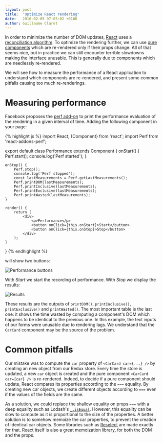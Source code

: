 ```yaml
---
layout: post
title:  "Optimize React rendering"
date:   2016-02-05 07:05:02 +0100
author: Guillaume Claret
---
```

In order to minimize the number of DOM updates, [React](https://facebook.github.io/react/) uses a [reconciliation algorithm](https://facebook.github.io/react/docs/reconciliation.html). To optimize the rendering further, we can use [pure components](https://facebook.github.io/react/docs/pure-render-mixin.html) which are re-rendered only if their props change. All of that seems nice, but in practice we can still encounter terrible slowdowns making the interface unusable. This is generally due to components which are needlessly re-rendered.

We will see how to measure the performance of a React application to understand which components are re-rendered, and present some common pitfalls causing too much re-renderings.

# Measuring performance
Facebook proposes the [perf add-on](https://facebook.github.io/react/docs/perf.html) to print the performance evaluation of the rendering in a given interval of time. Adding the following component in your page:

{% highlight js %}
import React, {Component} from 'react';
import Perf from 'react-addons-perf';

export default class Performance extends Component {
	onStart() {
		Perf.start();
		console.log('Perf started');
	}

	onStop() {
		Perf.stop();
		console.log('Perf stopped');
		const lastMeasurements = Perf.getLastMeasurements();
		Perf.printDOM(lastMeasurements);
		Perf.printInclusive(lastMeasurements);
		Perf.printExclusive(lastMeasurements);
		Perf.printWasted(lastMeasurements);
	}

	render() {
		return (
			<div>
				<p>Performance</p>
				<button onClick={this.onStart}>Start</button>
				<button onClick={this.onStop}>Stop</button>
			</div>
		);
	}
}
{% endhighlight %}

will show two buttons:

![Performance buttons](../../../assets/2016-02-05-bench-react/performance_buttons.png)

With *Start* we start the recording of performance. With *Stop* we display the results:

![Results](../../../assets/2016-02-05-bench-react/performance_logs.png)

These results are the outputs of `printDOM()`, `printInclusive()`, `printExclusive()` and `printWasted()`. The most important table is the last one: it shows the time wasted by computing a component's DOM which happens to be identical to the previous one. In this example, the text inputs of our forms were unusable due to rendering lags. We understand that the `CarCard` component may be the source of the problem.

# Common pitfalls
Our mistake was to compute the `car` property of `<CarCard car={...} />` by creating an new object from our Redux store. Every time the store is updated, a new `car` object is created and the pure component `<CarCard car={car} />` is re-rendered. Indeed, to decide if a pure component should update, React compares its properties according to the `===` equality. By creating new car objects, we create different objects according to `===` even if the values of the fields are the same.

As a solution, we could replace the shallow equality on props `===` with a deep equality such as Lodash's [`_.isEqual`](https://lodash.com/docs#isEqual). However, this equality can be slow to compute as it is proportional to the size of the properties. A better solution is to somehow memoize the car properties, to prevent the creation of identical car objects. Some libraries such as [Reselect](https://github.com/rackt/reselect) are made exactly for that. React itself is also a great memoization library, for both the DOM and the props.
